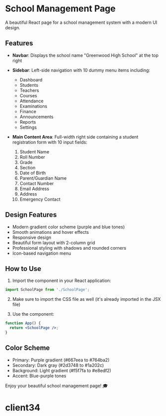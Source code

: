 # School Management Page

A beautiful React page for a school management system with a modern UI design.

## Features

- **Navbar**: Displays the school name "Greenwood High School" at the top right
- **Sidebar**: Left-side navigation with 10 dummy menu items including:
  - Dashboard
  - Students
  - Teachers
  - Courses
  - Attendance
  - Examinations
  - Finance
  - Announcements
  - Reports
  - Settings

- **Main Content Area**: Full-width right side containing a student registration form with 10 input fields:
  1. Student Name
  2. Roll Number
  3. Grade
  4. Section
  5. Date of Birth
  6. Parent/Guardian Name
  7. Contact Number
  8. Email Address
  9. Address
  10. Emergency Contact

## Design Features

- Modern gradient color scheme (purple and blue tones)
- Smooth animations and hover effects
- Responsive design
- Beautiful form layout with 2-column grid
- Professional styling with shadows and rounded corners
- Icon-based navigation menu

## How to Use

1. Import the component in your React application:
```jsx
import SchoolPage from './SchoolPage';
```

2. Make sure to import the CSS file as well (it's already imported in the JSX file)

3. Use the component:
```jsx
function App() {
  return <SchoolPage />;
}
```

## Color Scheme

- Primary: Purple gradient (#667eea to #764ba2)
- Secondary: Dark gray (#2d3748 to #1a202c)
- Background: Light gradient (#f5f7fa to #e8edf2)
- Accent: Blue-purple tones

Enjoy your beautiful school management page! 🎓
# client34
